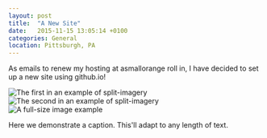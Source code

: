 ```yaml
---
layout: post
title:  "A New Site"
date:   2015-11-15 13:05:14 +0100
categories: General
location: Pittsburgh, PA
---
```


As emails to renew my hosting at asmallorange roll in, I have decided to set up a new site using github.io!

<div class="post-image post-image--split">
    <img src="http://placehold.it/365x270/8e8387/ffffff" alt="The first in an example of split-imagery" />
    <img src="http://placehold.it/365x270/8e8387/ffffff" alt="The second in an example of split-imagery" />
</div>

<div class="post-image">
    <img src="http://placehold.it/750x563/8e8387/ffffff" alt="A full-size image example" />
    <p class="post-image-caption">Here we demonstrate a caption. This'll adapt to any length of text.</p>
</div>
